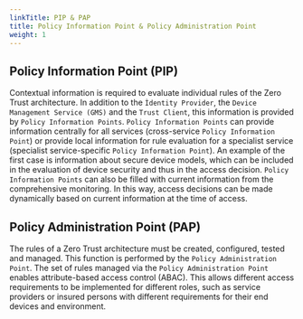 ```yaml
---
linkTitle: PIP & PAP
title: Policy Information Point & Policy Administration Point
weight: 1
---
```



## Policy Information Point (PIP)

Contextual information is required to evaluate individual rules of the Zero Trust architecture. In addition to the `Ìdentity Provider`, the `Device Management Service (GMS)` and the `Trust Client`, this information is provided by `Policy Information Points`. `Policy Information Points` can provide information centrally for all services (cross-service `Policy Information Point`) or provide local information for rule evaluation for a specialist service (specialist service-specific `Policy Information Point`). An example of the first case is information about secure device models, which can be included in the evaluation of device security and thus in the access decision. `Policy Information Points` can also be filled with current information from the comprehensive monitoring. In this way, access decisions can be made dynamically based on current information at the time of access.

## Policy Administration Point (PAP)

The rules of a Zero Trust architecture must be created, configured, tested and managed. This function is performed by the `Policy Administration Point`. The set of rules managed via the  `Policy Administration Point` enables attribute-based access control (ABAC). This allows different access requirements to be implemented for different roles, such as service providers or insured persons with different requirements for their end devices and environment.
